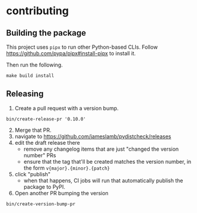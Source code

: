 # contributing

## Building the package

This project uses `pipx` to run other Python-based CLIs.
Follow https://github.com/pypa/pipx#install-pipx to install it.

Then run the following.

```shell
make build install
```

## Releasing

1. Create a pull request with a version bump.

```shell
bin/create-release-pr '0.10.0'
```

2. Merge that PR.
3. navigate to https://github.com/jameslamb/pydistcheck/releases
4. edit the draft release there
    - remove any changelog items that are just "changed the version number" PRs
    - ensure that the tag that'll be created matches the version number, in the form `v{major}.{minor}.{patch}`
5. click "publish"
    - when that happens, CI jobs will run that automatically publish the package to PyPI.
6. Open another PR bumping the version

```shell
bin/create-version-bump-pr
```
